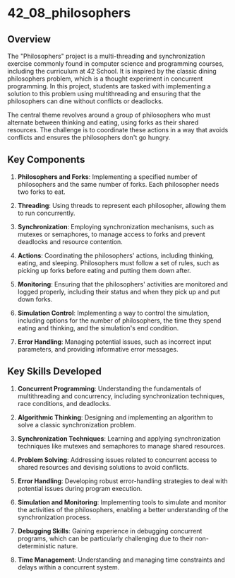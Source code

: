 # 42_08_philosophers

## Overview

The "Philosophers" project is a multi-threading and synchronization exercise commonly found in computer science and programming courses, including the curriculum at 42 School. It is inspired by the classic dining philosophers problem, which is a thought experiment in concurrent programming. In this project, students are tasked with implementing a solution to this problem using multithreading and ensuring that the philosophers can dine without conflicts or deadlocks.

The central theme revolves around a group of philosophers who must alternate between thinking and eating, using forks as their shared resources. The challenge is to coordinate these actions in a way that avoids conflicts and ensures the philosophers don't go hungry.

## Key Components

1. **Philosophers and Forks**: Implementing a specified number of philosophers and the same number of forks. Each philosopher needs two forks to eat.

2. **Threading**: Using threads to represent each philosopher, allowing them to run concurrently.

3. **Synchronization**: Employing synchronization mechanisms, such as mutexes or semaphores, to manage access to forks and prevent deadlocks and resource contention.

4. **Actions**: Coordinating the philosophers' actions, including thinking, eating, and sleeping. Philosophers must follow a set of rules, such as picking up forks before eating and putting them down after.

5. **Monitoring**: Ensuring that the philosophers' activities are monitored and logged properly, including their status and when they pick up and put down forks.

6. **Simulation Control**: Implementing a way to control the simulation, including options for the number of philosophers, the time they spend eating and thinking, and the simulation's end condition.

7. **Error Handling**: Managing potential issues, such as incorrect input parameters, and providing informative error messages.

## Key Skills Developed

1. **Concurrent Programming**: Understanding the fundamentals of multithreading and concurrency, including synchronization techniques, race conditions, and deadlocks.

2. **Algorithmic Thinking**: Designing and implementing an algorithm to solve a classic synchronization problem.

3. **Synchronization Techniques**: Learning and applying synchronization techniques like mutexes and semaphores to manage shared resources.

4. **Problem Solving**: Addressing issues related to concurrent access to shared resources and devising solutions to avoid conflicts.

5. **Error Handling**: Developing robust error-handling strategies to deal with potential issues during program execution.

6. **Simulation and Monitoring**: Implementing tools to simulate and monitor the activities of the philosophers, enabling a better understanding of the synchronization process.

7. **Debugging Skills**: Gaining experience in debugging concurrent programs, which can be particularly challenging due to their non-deterministic nature.

8. **Time Management**: Understanding and managing time constraints and delays within a concurrent system.
